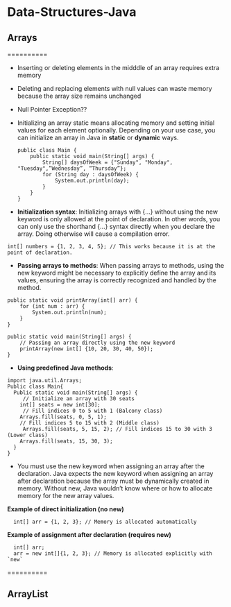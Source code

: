 # Data-Structures-Java
## Arrays
==========
- Inserting or deleting elements in the midddle of an array requires extra memory

- Deleting and replacing elements with null values can waste memory because the array size remains unchanged

- Null Pointer Exception??

- Initializing an array static means allocating memory and setting initial values for each element optionally. Depending on your use case, you can initialize an array in Java in **static** or **dynamic** ways.
  ```
  public class Main {
      public static void main(String[] args) {
          String[] daysOfWeek = {"Sunday", "Monday", "Tuesday",”Wednesday”, “Thursday”};
          for (String day : daysOfWeek) {
              System.out.println(day);
          }
      }
  }
  ```

- **Initialization syntax**: Initializing arrays with {...} without using the new keyword is only allowed at the point of declaration. In other words, you can only use the shorthand {...} syntax directly when you declare the array. Doing otherwise will cause a compilation error.
```
int[] numbers = {1, 2, 3, 4, 5}; // This works because it is at the point of declaration.
```

- **Passing arrays to methods**: When passing arrays to methods, using the new keyword might be necessary to explicitly define the array and its values, ensuring the array is correctly recognized and handled by the method.
```
public static void printArray(int[] arr) {
    for (int num : arr) {
        System.out.println(num);
    }
}

public static void main(String[] args) {
    // Passing an array directly using the new keyword
    printArray(new int[] {10, 20, 30, 40, 50});
}
```

- **Using predefined Java methods**:
```
import java.util.Arrays; 
Public class Main{
  Public static void main(String[] args) {
     // Initialize an array with 30 seats 
    int[] seats = new int[30];
     // Fill indices 0 to 5 with 1 (Balcony class)
    Arrays.fill(seats, 0, 5, 1);
    // Fill indices 5 to 15 with 2 (Middle class)
     Arrays.fill(seats, 5, 15, 2); // Fill indices 15 to 30 with 3 (Lower class) 
    Arrays.fill(seats, 15, 30, 3);
  }
}
```

- You must use the new keyword when assigning an array after the declaration. Java expects the new keyword when assigning an array after declaration because the array must be dynamically created in memory. Without new, Java wouldn’t know where or how to allocate memory for the new array values.

**Example of direct initialization (no new)**
```
  int[] arr = {1, 2, 3}; // Memory is allocated automatically
```
**Example of assignment after declaration (requires new)**
```
  int[] arr;
  arr = new int[]{1, 2, 3}; // Memory is allocated explicitly with `new`
```
==========

## ArrayList 

